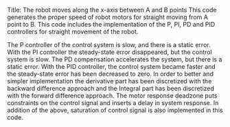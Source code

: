 Title: The robot moves along the x-axis between A and B points
This code generates the proper speed of robot motors for straight moving from A point to B.
This code includes the implementation of the P, PI, PD and PID controllers for straight movement of the robot.

The P controller of the control system is slow, and there is a static error. With the PI controller the steady-state error disappeared, 
but the control system is slow. The PD compensation accelerates the system, but there is a static error.
With the PID controller, the control system became faster and the steady-state error has been decreased to zero.
In order to better and simpler implementation the derivative part has been discretized with the backward difference approach
and the Integral part has been discretized with the forward difference approach.
The motor response deadzone puts constraints on the control signal and inserts a delay in system response.
In addition of the above, saturation of control signal is also implemented in this code.
